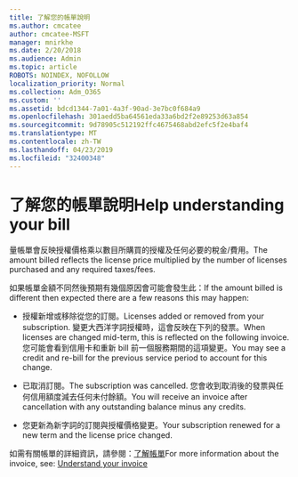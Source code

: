 ```yaml
---
title: 了解您的帳單說明
ms.author: cmcatee
author: cmcatee-MSFT
manager: mnirkhe
ms.date: 2/20/2018
ms.audience: Admin
ms.topic: article
ROBOTS: NOINDEX, NOFOLLOW
localization_priority: Normal
ms.collection: Adm_O365
ms.custom: ''
ms.assetid: bdcd1344-7a01-4a3f-90ad-3e7bc0f684a9
ms.openlocfilehash: 301aedd5ba64561eda33a6bd2f2e89253d63a854
ms.sourcegitcommit: 9d78905c512192ffc4675468abd2efc5f2e4baf4
ms.translationtype: MT
ms.contentlocale: zh-TW
ms.lasthandoff: 04/23/2019
ms.locfileid: "32400348"
---
```

# <a name="help-understanding-your-bill"></a><span data-ttu-id="fd922-102">了解您的帳單說明</span><span class="sxs-lookup"><span data-stu-id="fd922-102">Help understanding your bill</span></span>

<span data-ttu-id="fd922-103">量帳單會反映授權價格乘以數目所購買的授權及任何必要的稅金/費用。</span><span class="sxs-lookup"><span data-stu-id="fd922-103">The amount billed reflects the license price multiplied by the number of licenses purchased and any required taxes/fees.</span></span>
  
<span data-ttu-id="fd922-104">如果帳單金額不同然後預期有幾個原因會可能會發生此：</span><span class="sxs-lookup"><span data-stu-id="fd922-104">If the amount billed is different then expected there are a few reasons this may happen:</span></span>
  
- <span data-ttu-id="fd922-105">授權新增或移除從您的訂閱。</span><span class="sxs-lookup"><span data-stu-id="fd922-105">Licenses added or removed from your subscription.</span></span> <span data-ttu-id="fd922-106">變更大西洋字詞授權時，這會反映在下列的發票。</span><span class="sxs-lookup"><span data-stu-id="fd922-106">When licenses are changed mid-term, this is reflected on the following invoice.</span></span> <span data-ttu-id="fd922-107">您可能會看到信用卡和重新 bill 前一個服務期間的這項變更。</span><span class="sxs-lookup"><span data-stu-id="fd922-107">You may see a credit and re-bill for the previous service period to account for this change.</span></span>
    
- <span data-ttu-id="fd922-108">已取消訂閱。</span><span class="sxs-lookup"><span data-stu-id="fd922-108">The subscription was cancelled.</span></span> <span data-ttu-id="fd922-109">您會收到取消後的發票與任何信用額度減去任何未付餘額。</span><span class="sxs-lookup"><span data-stu-id="fd922-109">You will receive an invoice after cancellation with any outstanding balance minus any credits.</span></span>
    
- <span data-ttu-id="fd922-110">您更新為新字詞的訂閱與授權價格變更。</span><span class="sxs-lookup"><span data-stu-id="fd922-110">Your subscription renewed for a new term and the license price changed.</span></span>
    
<span data-ttu-id="fd922-111">如需有關帳單的詳細資訊，請參閱：[了解帳單](https://support.office.com/article/0724b428-fb59-4962-8c37-6674166d7507)</span><span class="sxs-lookup"><span data-stu-id="fd922-111">For more information about the invoice, see: [Understand your invoice](https://support.office.com/article/0724b428-fb59-4962-8c37-6674166d7507)</span></span>
  

